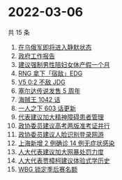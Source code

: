 # 2022-03-06

共 15 条

<!-- BEGIN ZHIHUSEARCH -->
<!-- 最后更新时间 Sun Mar 06 2022 01:11:14 GMT+0800 (China Standard Time) -->
1. [在乌俄军即将进入静默状态](https://www.zhihu.com/search?q=俄罗斯乌克兰)
1. [政府工作报告](https://www.zhihu.com/search?q=政府工作报告)
1. [建议强制男性陪妇女休产假一个月](https://www.zhihu.com/search?q=男性产假)
1. [RNG 拿下「宿敌」EDG](https://www.zhihu.com/search?q=rng)
1. [V5 0:2 不敌 JDG](https://www.zhihu.com/search?q=v5)
1. [塞尔达传说发售 5 周年](https://www.zhihu.com/search?q=塞尔达)
1. [海贼王 1042 话](https://www.zhihu.com/search?q=海贼王)
1. [一人之下 603 话更新](https://www.zhihu.com/search?q=一人之下)
1. [代表建议加大精神障碍患者管理](https://www.zhihu.com/search?q=人大代表建议加大精神障碍患者管理)
1. [政协委员建议高考两版准考证并行](https://www.zhihu.com/search?q=高考纸版电子版准考证并行)
1. [政协委员建议人脸识别登录网游](https://www.zhihu.com/search?q=强制人脸识别登录网游)
1. [上海新增 2 例确诊 14 例无症状感染](https://www.zhihu.com/search?q=上海疫情)
1. [人大代表建议加大网暴处罚力度](https://www.zhihu.com/search?q=人大代表建议加大网暴处罚力度)
1. [人大代表贾樟柯建议体验式学历史](https://www.zhihu.com/search?q=人大代表贾樟柯)
1. [WBG 锁定季后赛名额](https://www.zhihu.com/search?q=wbg)
<!-- END ZHIHUSEARCH -->
